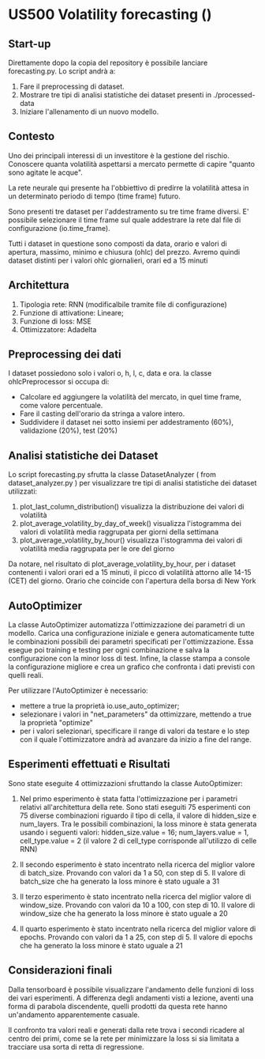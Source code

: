# US500 Volatility forecasting ()

## Start-up

Direttamente dopo la copia del repository è possibile lanciare forecasting.py.
Lo script andrà a:

1. Fare il preprocessing di dataset.
2. Mostrare tre tipi di analisi statistiche dei dataset presenti in ./processed-data
3. Iniziare l'allenamento di un nuovo modello.

## Contesto

Uno dei principali interessi di un investitore è la gestione del rischio.
Conoscere quanta volatilità aspettarsi a mercato permette di capire "quanto sono agitate le acque".

La rete neurale qui presente ha l'obbiettivo di predirre la volatilità attesa in un determinato periodo di tempo (time frame) futuro.

Sono presenti tre dataset per l'addestramento su tre time frame diversi.
E' possibile selezionare il time frame sul quale addestrare la rete dal file di configurazione (io.time_frame).

Tutti i dataset in questione sono composti da data, orario e valori di apertura, massimo, minimo e chiusura (ohlc) del prezzo.
Avremo quindi dataset distinti per i valori ohlc giornalieri, orari ed a 15 minuti

## Architettura

1. Tipologia rete: RNN (modificalbile tramite file di configurazione)
2. Funzione di attivatione: Lineare;
3. Funzione di loss: MSE
4. Ottimizzatore: Adadelta

## Preprocessing dei dati

I dataset possiedono solo i valori o, h, l, c, data e ora.
la classe ohlcPreprocessor si occupa di:

- Calcolare ed aggiungere la volatilità del mercato, in quel time frame, come valore percentuale.
- Fare il casting dell'orario da stringa a valore intero.
- Suddividere il dataset nei sotto insiemi per addestramento (60%), validazione (20%), test (20%)

## Analisi statistiche dei Dataset

Lo script forecasting.py sfrutta la classe DatasetAnalyzer ( from dataset_analyzer.py ) per visualizzare tre tipi di analisi statistiche dei dataset utilizzati:

1. plot_last_column_distribution() visualizza la distribuzione dei valori di volatilità
2. plot_average_volatility_by_day_of_week() visualizza l'istogramma dei valori di volatilità media raggrupata per giorni della settimana
3. plot_average_volatility_by_hour() visualizza l'istogramma dei valori di volatilità media raggrupata per le ore del giorno

Da notare, nel risultato di plot_average_volatility_by_hour, per i dataset contenenti i valori orari ed a 15 minuti, il picco di volatilità
attorno alle 14-15 (CET) del giorno. Orario che coincide con l'apertura della borsa di New York

## AutoOptimizer

La classe AutoOptimizer automatizza l'ottimizzazione dei parametri di un modello.
Carica una configurazione iniziale e genera automaticamente tutte le combinazioni possibili dei parametri specificati per l'ottimizzazione.
Essa esegue poi training e testing per ogni combinazione e salva la configurazione con la minor loss di test.
Infine, la classe stampa a console la configurazione migliore e crea un grafico che confronta i dati previsti con quelli reali.

Per utilizzare l'AutoOptimizer è necessario:

- mettere a true la proprietà io.use_auto_optimizer;
- selezionare i valori in "net_parameters" da ottimizzare, mettendo a true la proprietà "optimize"
- per i valori selezionari, specificare il range di valori da testare e lo step con il quale l'ottimizzatore andrà ad avanzare da inizio a fine del range.

## Esperimenti effettuati e Risultati

Sono state eseguite 4 ottimizzazioni sfruttando la classe AutoOptimizer:

1. Nel primo esperimento è stata fatta l'ottimizzazione per i parametri relativi all'architettura della rete.
   Sono stati eseguiti 75 esperimenti con 75 diverse combinazioni riguardo il tipo di cella, il valore di hidden_size e num_layers.
   Tra le possibili combinazioni, la loss minore è stata generata usando i seguenti valori: hidden_size.value = 16; num_layers.value = 1, cell_type.value = 2
   (il valore 2 di cell_type corrisponde all'utilizzo di celle RNN)

2. Il secondo esperimento è stato incentrato nella ricerca del miglior valore di batch_size. Provando con valori da 1 a 50, con step di 5.
   Il valore di batch_size che ha generato la loss minore è stato uguale a 31

3. Il terzo esperimento è stato incentrato nella ricerca del miglior valore di window_size. Provando con valori da 10 a 100, con step di 10.
   Il valore di window_size che ha generato la loss minore è stato uguale a 20

4. Il quarto esperimento è stato incentrato nella ricerca del miglior valore di epochs. Provando con valori da 1 a 25, con step di 5.
   Il valore di epochs che ha generato la loss minore è stato uguale a 21

## Considerazioni finali

Dalla tensorboard è possibile visualizzare l'andamento delle funzioni di loss dei vari esperimenti.
A differenza degli andamenti visti a lezione, aventi una forma di parabola discendente,
quelli prodotti da questa rete hanno un'andamento apparentemente casuale.

Il confronto tra valori reali e generati dalla rete trova i secondi ricadere al centro dei primi, come se la rete per minimizzare la loss si sia limitata a tracciare
usa sorta di retta di regressione.
